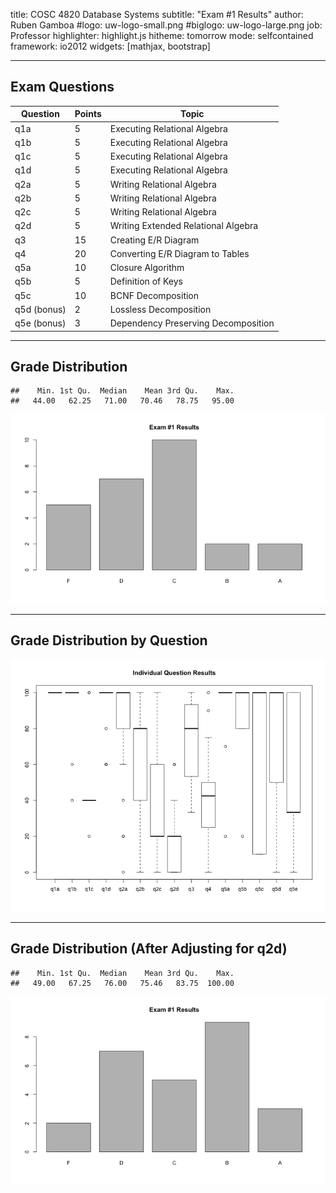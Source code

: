 title:        COSC 4820 Database Systems
subtitle:     "Exam #1 Results"
author:       Ruben Gamboa
#logo:         uw-logo-small.png
#biglogo:      uw-logo-large.png
job:          Professor
highlighter:  highlight.js
hitheme:      tomorrow
mode:         selfcontained
framework:    io2012
widgets:      [mathjax, bootstrap]

---

<style>
.title-slide {
     background-color: #EDE0CF; /* CBE7A5; #EDE0CF; ; #CA9F9D*/
     background-image: url(assets/img/uw-logo-large.png);
     background-repeat: no-repeat;
     background-position: center top;
   }
</style>

## Exam Questions

Question   | Points | Topic
-----------|--------|-----------------------------------
q1a        |      5 | Executing Relational Algebra
q1b        |      5 | Executing Relational Algebra
q1c        |      5 | Executing Relational Algebra
q1d        |      5 | Executing Relational Algebra
q2a        |      5 | Writing Relational Algebra
q2b        |      5 | Writing Relational Algebra
q2c        |      5 | Writing Relational Algebra
q2d        |      5 | Writing Extended Relational Algebra
q3         |     15 | Creating E/R Diagram
q4         |     20 | Converting E/R Diagram to Tables
q5a        |     10 | Closure Algorithm
q5b        |      5 | Definition of Keys
q5c        |     10 | BCNF Decomposition
q5d (bonus)|      2 | Lossless Decomposition
q5e (bonus)|      3 | Dependency Preserving Decomposition

----

## Grade Distribution


```
##    Min. 1st Qu.  Median    Mean 3rd Qu.    Max. 
##   44.00   62.25   71.00   70.46   78.75   95.00
```

![plot of chunk exam1.grades.2016](assets/fig/exam1.grades.2016-1.png) 

---

## Grade Distribution by Question

![plot of chunk exam1.questions.2016](assets/fig/exam1.questions.2016-1.png) 

----

## Grade Distribution (After Adjusting for q2d)


```
##    Min. 1st Qu.  Median    Mean 3rd Qu.    Max. 
##   49.00   67.25   76.00   75.46   83.75  100.00
```

![plot of chunk exam1.grades.2016b](assets/fig/exam1.grades.2016b-1.png) 


